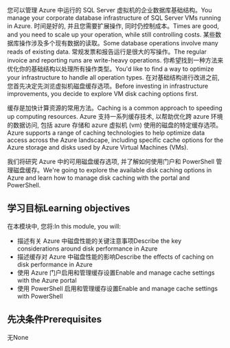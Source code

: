 <span data-ttu-id="33bb8-101">您可以管理 Azure 中运行的 SQL Server 虚拟机的企业数据库基础结构。</span><span class="sxs-lookup"><span data-stu-id="33bb8-101">You manage your corporate database infrastructure of SQL Server VMs running in Azure.</span></span> <span data-ttu-id="33bb8-102">时间是好的, 并且您需要扩展操作, 同时仍控制成本。</span><span class="sxs-lookup"><span data-stu-id="33bb8-102">Times are good, and you need to scale up your operation, while still controlling costs.</span></span> <span data-ttu-id="33bb8-103">某些数据库操作涉及多个现有数据的读取。</span><span class="sxs-lookup"><span data-stu-id="33bb8-103">Some database operations involve many reads of existing data.</span></span> <span data-ttu-id="33bb8-104">常规发票和报告运行是很大的写操作。</span><span class="sxs-lookup"><span data-stu-id="33bb8-104">The regular invoice and reporting runs are write-heavy operations.</span></span> <span data-ttu-id="33bb8-105">你希望找到一种方法来优化你的基础结构以处理所有操作类型。</span><span class="sxs-lookup"><span data-stu-id="33bb8-105">You'd like to find a way to optimize your infrastructure to handle all operation types.</span></span> <span data-ttu-id="33bb8-106">在对基础结构进行改进之前, 您首先决定先浏览虚拟机磁盘缓存选项。</span><span class="sxs-lookup"><span data-stu-id="33bb8-106">Before investing in infrastructure improvements, you decide to explore VM disk caching options first.</span></span>

<span data-ttu-id="33bb8-107">缓存是加快计算资源的常用方法。</span><span class="sxs-lookup"><span data-stu-id="33bb8-107">Caching is a common approach to speeding up computing resources.</span></span> <span data-ttu-id="33bb8-108">Azure 支持一系列缓存技术, 以帮助优化跨 azure 环境的数据访问, 包括 azure 存储和 azure 虚拟机 (vm) 使用的磁盘的特定缓存选项。</span><span class="sxs-lookup"><span data-stu-id="33bb8-108">Azure supports a range of caching technologies to help optimize data access across the Azure landscape, including specific cache options for the Azure storage and disks used by Azure Virtual Machines (VMs).</span></span>

<span data-ttu-id="33bb8-109">我们将研究 Azure 中的可用磁盘缓存选项, 并了解如何使用门户和 PowerShell 管理磁盘缓存。</span><span class="sxs-lookup"><span data-stu-id="33bb8-109">We're going to explore the available disk caching options in Azure and learn how to manage disk caching with the portal and PowerShell.</span></span>

## <a name="learning-objectives"></a><span data-ttu-id="33bb8-110">学习目标</span><span class="sxs-lookup"><span data-stu-id="33bb8-110">Learning objectives</span></span>

<span data-ttu-id="33bb8-111">在本模块中, 您将:</span><span class="sxs-lookup"><span data-stu-id="33bb8-111">In this module, you will:</span></span>

- <span data-ttu-id="33bb8-112">描述有关 Azure 中磁盘性能的关键注意事项</span><span class="sxs-lookup"><span data-stu-id="33bb8-112">Describe the key considerations around disk performance in Azure</span></span>
- <span data-ttu-id="33bb8-113">描述缓存对 Azure 中磁盘性能的影响</span><span class="sxs-lookup"><span data-stu-id="33bb8-113">Describe the effects of caching on disk performance in Azure</span></span>
- <span data-ttu-id="33bb8-114">使用 Azure 门户启用和管理缓存设置</span><span class="sxs-lookup"><span data-stu-id="33bb8-114">Enable and manage cache settings with the Azure portal</span></span>
- <span data-ttu-id="33bb8-115">使用 PowerShell 启用和管理缓存设置</span><span class="sxs-lookup"><span data-stu-id="33bb8-115">Enable and manage cache settings with PowerShell</span></span>

## <a name="prerequisites"></a><span data-ttu-id="33bb8-116">先决条件</span><span class="sxs-lookup"><span data-stu-id="33bb8-116">Prerequisites</span></span>  

<span data-ttu-id="33bb8-117">无</span><span class="sxs-lookup"><span data-stu-id="33bb8-117">None</span></span>